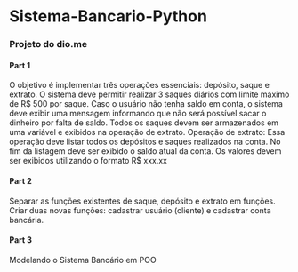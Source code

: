 # Sistema-Bancario-Python
### Projeto do dio.me
#### Part 1
O objetivo é implementar três operações essenciais: depósito, saque e extrato.
O sistema deve permitir realizar 3 saques diários com limite máximo de R$ 500 por saque. Caso o usuário não tenha saldo em conta, o sistema deve exibir uma mensagem informando que não será possível sacar o dinheiro por falta de saldo. Todos os saques devem ser armazenados em uma variável e exibidos na operação de extrato.
Operação de extrato:
Essa operação deve listar todos os depósitos e saques realizados na conta. No fim da listagem deve ser exibido o saldo atual da conta.
Os valores devem ser exibidos utilizando o formato R$ xxx.xx

#### Part 2
Separar as funções existentes de saque, depósito e extrato em funções.
Criar duas novas funções: cadastrar usuário (cliente) e cadastrar conta bancária.

#### Part 3
Modelando o Sistema Bancário em POO
